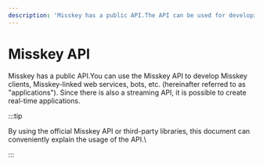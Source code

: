 ```yaml
---
description: 'Misskey has a public API.The API can be used for developing Misskey clients, Misskey connected web-services, bots, etc. (which will be referred to as "applications" from here on).'
---
```


# Misskey API

Misskey has a public API.You can use the Misskey API to develop Misskey clients, Misskey-linked web services, bots, etc. (hereinafter referred to as "applications").
Since there is also a streaming API, it is possible to create real-time applications.

:::tip

By using the official Misskey API or third-party libraries, this document can conveniently explain the usage of the API.\\

:::

<MkIndex />